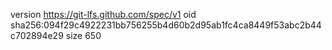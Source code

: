 version https://git-lfs.github.com/spec/v1
oid sha256:094f29c4922231bb756255b4d60b2d95ab1fc4ca8449f53abc2b44c702894e29
size 650
